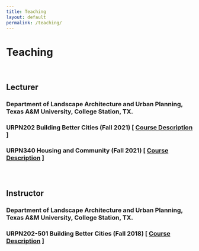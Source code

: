 ```yaml
---
title: Teaching
layout: default
permalink: /teaching/
---
```


# Teaching 
<br />

## Lecturer
### Department of Landscape Architecture and Urban Planning, Texas A&M University, College Station, TX. 

<h3> URPN202 Building Better Cities (Fall 2021) [ <a href="javascript:void(0);" onclick="showdropinfo('URPN202_Fall2021');" style="font-size= 15px;">Course Description</a> ]</h3> 

<div id='URPN202_Fall2021' class="abstractcollapsed" style="display:none;">
    This course aims to introduce students to contemporary issues of urbanization, past influences and current practice of public city/urban planning in the United States. One of the many definitions of city planning is “a systematic, creative way to influence the future of neighborhoods, cities, rural and metropolitan areas, an entire nation and even the world” to improve the welfare and quality of life for residents in the community. Planning in this context involves making decisions and taking action related to issues that affect the entire community such as land use, transportation, housing, social services, community and economic development, environmental quality, and so on. Students will learn about the tools, techniques and challenges of being a planner, issues that affect planning, concepts related to planning processes, as well as the various fields of planning. <br><br>
    This course provides a strong foundation for students who wish to pursue advanced study in planning or related disciplines. For those choosing other career paths, this class also aims to provide students with the knowledge and skills that they can use in their desired fields of study and as active citizens in their respective communities. 
</div>

<h3> URPN340 Housing and Community (Fall 2021) [ <a href="javascript:void(0);" onclick="showdropinfo('URPN340_Fall2021');" style="font-size= 15px;">Course Description</a> ]<h3> 

<div id='URPN340_Fall2021' class="abstractcollapsed" style="display:none;">
    This course is designed to help students explore the complexity of housing and housing-related issues from a planning perspective. You will develop a basic understanding of the housing market, its relationship to community development, its importance to communities and the U.S. economy and major housing challenges facing the US.  <br/>
    <br/>
    A wide variety of topics will be discussed, including the use and meaning of housing; the development of Federal, State, and local housing policy; the changing dynamics of housing policy; the housing market; housing finance; the challenge of providing affordable housing; and the relationship of housing to community development and neighborhood transformation. Class time will be devoted to lectures, class discussions, group discussions and films.  
</div>

<br />

## Instructor
### Department of Landscape Architecture and Urban Planning, Texas A&M University, College Station, TX. 

<h3> URPN202-501 Building Better Cities (Fall 2018) [ <a href="javascript:void(0);" onclick="showdropinfo('URPN202-501_Fall2018');" style="font-size= 15px;">Course Description</a> ]<h3> 

<div id='URPN202-501_Fall2018' class="abstractcollapsed" style="display:none;">
    This course aims to introduce students to contemporary issues of urbanization, past influences and current practice of public planning in the United States. One of the many definitions of city planning is “a systematic, creative way to influence the future of neighborhoods, cities, rural and metropolitan areas, an entire nation and even the world” to improve the welfare and quality of life for residents in the community. Planning in this context involves making decisions and taking action related to issues that affect the entire community such as land use, transportation, housing, social services, community and economic development, environmental quality, and so on. Students will learn about the tools, techni ques and challenges of being a planner, issues that affect planning, concepts related to planning processes, as well as the various fields of planning.<br/>
    <br/>
    This course provides a strong foundation for students who wish to pursue advanced study in planning or related disciplines. For those choosing other career paths, this class also aims to provide students with the knowledge and skills that they can use in their desired fields of study and as active citizens in their respective communities.
</div>

